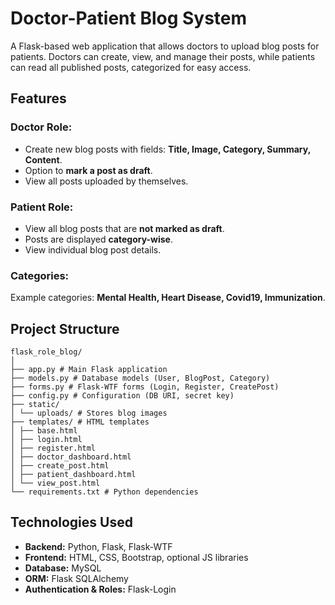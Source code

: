# Doctor-Patient Blog System

A Flask-based web application that allows doctors to upload blog posts for patients. Doctors can create, view, and manage their posts, while patients can read all published posts, categorized for easy access.


## Features

### Doctor Role:
- Create new blog posts with fields: **Title, Image, Category, Summary, Content**.
- Option to **mark a post as draft**.
- View all posts uploaded by themselves.

### Patient Role:
- View all blog posts that are **not marked as draft**.
- Posts are displayed **category-wise**.
- View individual blog post details.

### Categories:
Example categories: **Mental Health, Heart Disease, Covid19, Immunization**.


## Project Structure

    flask_role_blog/
    │
    ├── app.py # Main Flask application
    ├── models.py # Database models (User, BlogPost, Category)
    ├── forms.py # Flask-WTF forms (Login, Register, CreatePost)
    ├── config.py # Configuration (DB URI, secret key)
    ├── static/
    │ └── uploads/ # Stores blog images
    ├── templates/ # HTML templates
    │ ├── base.html
    │ ├── login.html
    │ ├── register.html
    │ ├── doctor_dashboard.html
    │ ├── create_post.html
    │ ├── patient_dashboard.html
    │ └── view_post.html
    └── requirements.txt # Python dependencies


## Technologies Used

- **Backend:** Python, Flask, Flask-WTF  
- **Frontend:** HTML, CSS, Bootstrap, optional JS libraries  
- **Database:** MySQL  
- **ORM:** Flask SQLAlchemy  
- **Authentication & Roles:** Flask-Login
